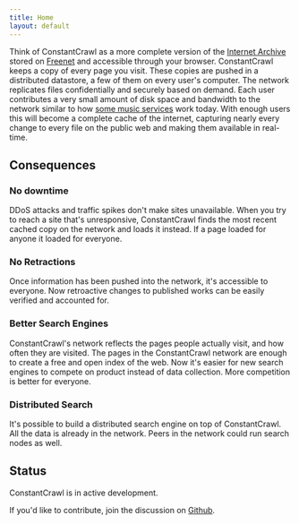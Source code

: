 ```yaml
---
title: Home
layout: default
---
```


Think of ConstantCrawl as a more complete version of the [Internet
Archive](http://archive.org/) stored on [Freenet](https://freenetproject.org/)
and accessible through your browser. ConstantCrawl keeps a copy of every page
you visit. These copies are pushed in a distributed datastore, a few of them on
every user's computer. The network replicates files confidentially and securely
based on demand. Each user contributes a very small amount of disk space and
bandwidth to the network similar to how [some music
services](http://www.csc.kth.se/~gkreitz/spotify-p2p10/spotify-p2p10.pdf) work
today. With enough users this will become a complete cache of the internet,
capturing nearly every change to every file on the public web and making them
available in real-time.


## Consequences

### No downtime

DDoS attacks and traffic spikes don't make sites unavailable. When you try to
reach a site that's unresponsive, ConstantCrawl finds the most recent cached copy
on the network and loads it instead. If a page loaded for anyone it loaded for
everyone.


### No Retractions

Once information has been pushed into the network, it's accessible to everyone.
Now retroactive changes to published works can be easily verified and accounted
for.


### Better Search Engines

ConstantCrawl's network reflects the pages people actually visit, and how often
they are visited. The pages in the ConstantCrawl network are enough to create
a free and open index of the web. Now it's easier for new search engines to
compete on product instead of data collection. More competition is better for
everyone.


### Distributed Search

It's possible to build a distributed search engine on top of ConstantCrawl. All
the data is already in the network. Peers in the network could run search nodes
as well.

## Status

ConstantCrawl is in active development.

If you'd like to contribute, join the discussion on
[Github](https://github.com/titanous/constantcrawl).
